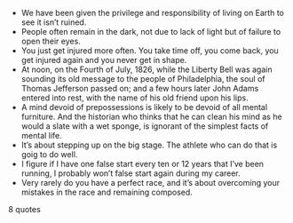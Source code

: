  - We have been given the privilege and responsibility of living on Earth to see it isn’t ruined.
 - People often remain in the dark, not due to lack of light but of failure to open their eyes.
 - You just get injured more often. You take time off, you come back, you get injured again and you never get in shape.
 - At noon, on the Fourth of July, 1826, while the Liberty Bell was again sounding its old message to the people of Philadelphia, the soul of Thomas Jefferson passed on; and a few hours later John Adams entered into rest, with the name of his old friend upon his lips.
 - A mind devoid of prepossessions is likely to be devoid of all mental furniture. And the historian who thinks that he can clean his mind as he would a slate with a wet sponge, is ignorant of the simplest facts of mental life.
 - It’s about stepping up on the big stage. The athlete who can do that is goig to do well.
 - I figure if I have one false start every ten or 12 years that I’ve been running, I probably won’t false start again during my career.
 - Very rarely do you have a perfect race, and it’s about overcoming your mistakes in the race and remaining composed.

8 quotes